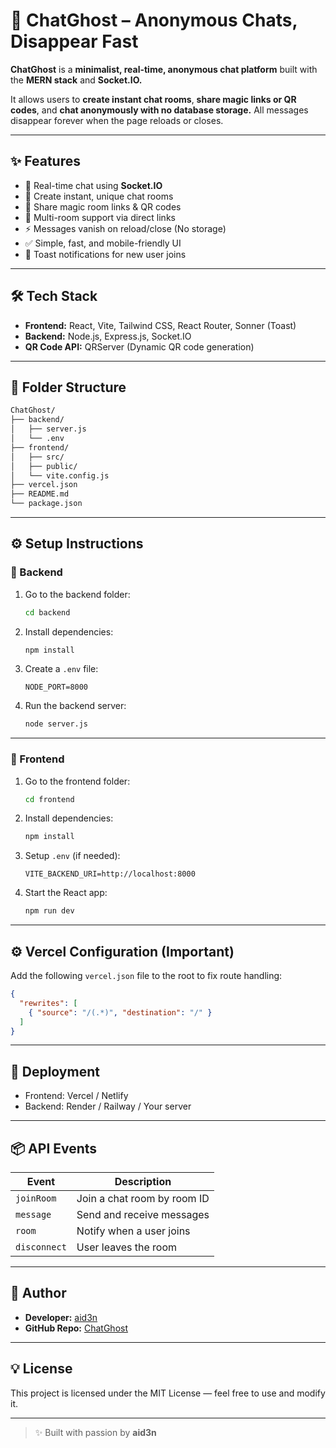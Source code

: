 # 🚀 ChatGhost – Anonymous Chats, Disappear Fast

**ChatGhost** is a **minimalist, real-time, anonymous chat platform** built with the **MERN stack** and **Socket.IO.**

It allows users to **create instant chat rooms**, **share magic links or QR codes**, and **chat anonymously with no database storage.**
All messages disappear forever when the page reloads or closes.

---

## ✨ Features

* 💬 Real-time chat using **Socket.IO**
* 🚪 Create instant, unique chat rooms
* 🔗 Share magic room links & QR codes
* 🔄 Multi-room support via direct links
* ⚡ Messages vanish on reload/close (No storage)
* ✅ Simple, fast, and mobile-friendly UI
* 🔔 Toast notifications for new user joins

---

## 🛠 Tech Stack

* **Frontend:** React, Vite, Tailwind CSS, React Router, Sonner (Toast)
* **Backend:** Node.js, Express.js, Socket.IO
* **QR Code API:** QRServer (Dynamic QR code generation)

---

## 📂 Folder Structure

```txt
ChatGhost/
├── backend/
│   ├── server.js
│   └── .env
├── frontend/
│   ├── src/
│   ├── public/
│   └── vite.config.js
├── vercel.json
├── README.md
└── package.json
```

---

## ⚙️ Setup Instructions

### 🔧 Backend

1. Go to the backend folder:

   ```bash
   cd backend
   ```

2. Install dependencies:

   ```bash
   npm install
   ```

3. Create a `.env` file:

   ```env
   NODE_PORT=8000
   ```

4. Run the backend server:

   ```bash
   node server.js
   ```

---

### 🎨 Frontend

1. Go to the frontend folder:

   ```bash
   cd frontend
   ```

2. Install dependencies:

   ```bash
   npm install
   ```

3. Setup `.env` (if needed):

   ```env
   VITE_BACKEND_URI=http://localhost:8000
   ```

4. Start the React app:

   ```bash
   npm run dev
   ```

---

## ⚙️ Vercel Configuration (Important)

Add the following `vercel.json` file to the root to fix route handling:

```json
{
  "rewrites": [
    { "source": "/(.*)", "destination": "/" }
  ]
}
```

---

## 🚀 Deployment

* Frontend: Vercel / Netlify
* Backend: Render / Railway / Your server

---

## 📦 API Events

| Event        | Description                 |
| ------------ | --------------------------- |
| `joinRoom`   | Join a chat room by room ID |
| `message`    | Send and receive messages   |
| `room`       | Notify when a user joins    |
| `disconnect` | User leaves the room        |

---

## 🌟 Author

* **Developer:** [aid3n](https://github.com/PaluskarAditya)
* **GitHub Repo:** [ChatGhost](https://github.com/PaluskarAditya)

---

## 💡 License

This project is licensed under the MIT License — feel free to use and modify it.

---

> ✨ Built with passion by **aid3n**

